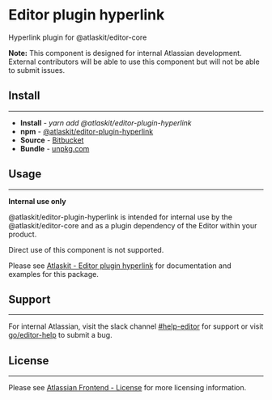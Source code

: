 # Editor plugin hyperlink

Hyperlink plugin for @atlaskit/editor-core

**Note:** This component is designed for internal Atlassian development.
External contributors will be able to use this component but will not be able to submit issues.

## Install
---
- **Install** - *yarn add @atlaskit/editor-plugin-hyperlink*
- **npm** - [@atlaskit/editor-plugin-hyperlink](https://www.npmjs.com/package/@atlaskit/editor-plugin-hyperlink)
- **Source** - [Bitbucket](https://bitbucket.org/atlassian/atlassian-frontend/src/master/packages/editor/editor-plugin-hyperlink)
- **Bundle** - [unpkg.com](https://unpkg.com/@atlaskit/editor-plugin-hyperlink/dist/)

## Usage
---
**Internal use only**

@atlaskit/editor-plugin-hyperlink is intended for internal use by the @atlaskit/editor-core and as a plugin dependency of the Editor within your product.

Direct use of this component is not supported.

Please see [Atlaskit - Editor plugin hyperlink](https://atlaskit.atlassian.com/packages/editor/editor-plugin-hyperlink) for documentation and examples for this package.

## Support
---
For internal Atlassian, visit the slack channel [#help-editor](https://atlassian.slack.com/archives/CFG3PSQ9E) for support or visit [go/editor-help](https://go/editor-help) to submit a bug.
## License
---
 Please see [Atlassian Frontend - License](https://hello.atlassian.net/wiki/spaces/AF/pages/2589099144/Documentation#License) for more licensing information.